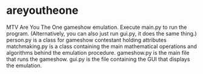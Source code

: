 # areyoutheone
MTV Are You The One gameshow emulation.
Execute main.py to run the program. (Alternatively, you can also just run gui.py, it does the same thing.)
person.py is a class for gameshow contestant holding attributes
matchmaking.py is a class containing the main mathematical operations and algorithms behind the emulation procedure.
gameshow.py is the main file that runs the gameshow.
gui.py is the file containing the GUI that displays the emulation.
